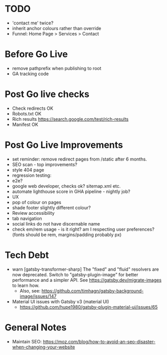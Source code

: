 # TODO
- 'contact me' twice?
- inherit anchor colours rather than override
- Funnel: Home Page > Services > Contact

# Before Go Live
- remove pathprefix when publishing to root
- GA tracking code

# Post Go live checks
- Check redirects OK
- Robots.txt OK
- Rich results https://search.google.com/test/rich-results
- Manifest OK

# Post Go Live Improvements
 - set reminder: remove redirect pages from /static after 6 months.
- SEO scan - top improvements?
- style 404 page
- regression testing:
 - e2e?
 - google web developer, checks ok? sitemap.xml etc.
 - automate lighthouse score in GHA pipeline - nightly job?
- UX
 - pop of colour on pages
 - shade footer slightly different colour?
 - Review accessibility
  - tab navigation
  - social links do not have discernable name  
- check em/rem usage - is it right? am I respecting user preferences? (fonts should be rem, margins/padding probably px)

 # Tech Debt
 - warn [gatsby-transformer-sharp] The "fixed" and "fluid" resolvers are now deprecated. Switch
to "gatsby-plugin-image" for better performance and a simpler API. See
https://gatsby.dev/migrate-images to learn how.
   - Also, see: https://github.com/timhagn/gatsby-background-image/issues/147
- Material UI issues with Gatsby v3 (material UI)
   - https://github.com/hupe1980/gatsby-plugin-material-ui/issues/65
# General Notes
- Maintain SEO: https://moz.com/blog/how-to-avoid-an-seo-disaster-when-changing-your-website
